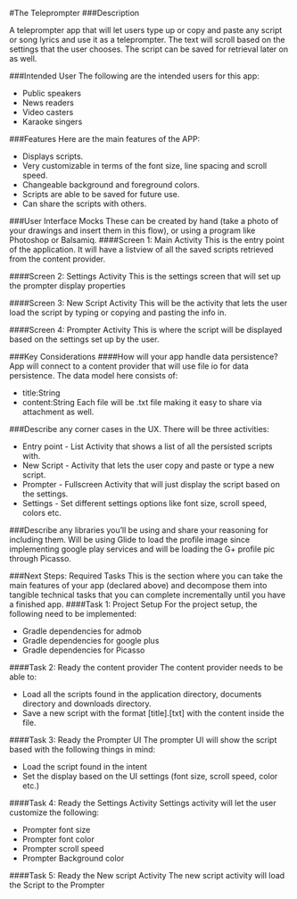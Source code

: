 #The Teleprompter
###Description 

A teleprompter app that will let users type up or copy and paste any script or song lyrics and use it as a teleprompter. The text will scroll based on the settings that the user chooses. The script can be saved for retrieval later on as well.

###Intended User
The following are the intended users for this app:
- Public speakers
- News readers
- Video casters
- Karaoke singers

###Features
Here are the main features of the APP:
- Displays scripts.
- Very customizable in terms of the font size, line spacing and scroll speed.
- Changeable background and foreground colors.
- Scripts are able to be saved for future use.
- Can share the scripts with others.

###User Interface Mocks
These can be created by hand (take a photo of your drawings and insert them in this flow), or using a program like Photoshop or Balsamiq. 
####Screen 1: Main Activity
This is the entry point of the application. It will have a listview of all the saved scripts retrieved from the content provider.

####Screen 2: Settings Activity
This is the settings screen that will set up the prompter display properties

####Screen 3: New Script Activity
This will be the activity that lets the user load the script by typing or copying and pasting the info in.

####Screen 4: Prompter Activity
This is where the script will be displayed based on the settings set up by the user.

###Key Considerations
####How will your app handle data persistence? 
App will connect to a content provider that will use file io for data persistence. The data model here consists of:
- title:String
- content:String
Each file will be .txt file making it easy to share via attachment as well.

###Describe any corner cases in the UX.
There will be three activities:
- Entry point - List Activity that shows a list of all the persisted scripts with.
- New Script - Activity that lets the user copy and paste or type a new script.
- Prompter - Fullscreen Activity that will just display the script based on the settings.
-  Settings - Set different settings options like font size, scroll speed, colors etc.

###Describe any libraries you’ll be using and share your reasoning for including them.
Will be using Glide to load the profile image since implementing google play services and will be loading the G+ profile pic through Picasso.

###Next Steps: Required Tasks
This is the section where you can take the main features of your app (declared above) and decompose them into tangible technical tasks that you can complete incrementally until you have a finished app.
####Task 1: Project Setup
For the project setup, the following need to be implemented:
- Gradle dependencies for admob
- Gradle dependencies for google plus
- Gradle dependencies for Picasso

####Task 2: Ready the content provider
The content provider needs to be able to:
- Load all the scripts found in the application directory, documents directory and downloads directory.
- Save a new script with the format [title].[txt] with the content inside the file.

####Task 3: Ready the Prompter UI
The prompter UI will show the script based with the following things in mind:
- Load the script found in the intent
- Set the display based on the UI settings (font size, scroll speed, color etc.)

####Task 4: Ready the Settings Activity
Settings activity will let the user customize the following:
- Prompter font size
- Prompter font color
- Prompter scroll speed
- Prompter Background color

####Task 5: Ready the New script Activity
The new script activity will load the Script to the Prompter 







